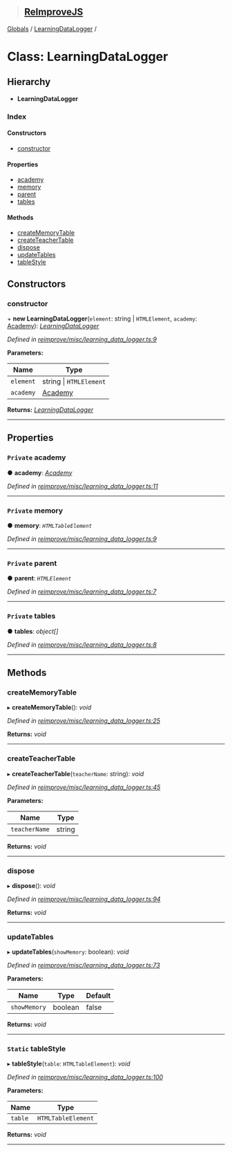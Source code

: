 > ## [ReImproveJS](../README.md)

[Globals](../globals.md) / [LearningDataLogger](learningdatalogger.md) /

# Class: LearningDataLogger

## Hierarchy

* **LearningDataLogger**

### Index

#### Constructors

* [constructor](learningdatalogger.md#constructor)

#### Properties

* [academy](learningdatalogger.md#private-academy)
* [memory](learningdatalogger.md#private-memory)
* [parent](learningdatalogger.md#private-parent)
* [tables](learningdatalogger.md#private-tables)

#### Methods

* [createMemoryTable](learningdatalogger.md#creatememorytable)
* [createTeacherTable](learningdatalogger.md#createteachertable)
* [dispose](learningdatalogger.md#dispose)
* [updateTables](learningdatalogger.md#updatetables)
* [tableStyle](learningdatalogger.md#static-tablestyle)

## Constructors

###  constructor

\+ **new LearningDataLogger**(`element`: string | `HTMLElement`, `academy`: [Academy](academy.md)): *[LearningDataLogger](learningdatalogger.md)*

*Defined in [reimprove/misc/learning_data_logger.ts:9](https://github.com/DevSide/ReImproveJS/blob/2368b25/src/reimprove/misc/learning_data_logger.ts#L9)*

**Parameters:**

Name | Type |
------ | ------ |
`element` | string \| `HTMLElement` |
`academy` | [Academy](academy.md) |

**Returns:** *[LearningDataLogger](learningdatalogger.md)*

___

## Properties

### `Private` academy

● **academy**: *[Academy](academy.md)*

*Defined in [reimprove/misc/learning_data_logger.ts:11](https://github.com/DevSide/ReImproveJS/blob/2368b25/src/reimprove/misc/learning_data_logger.ts#L11)*

___

### `Private` memory

● **memory**: *`HTMLTableElement`*

*Defined in [reimprove/misc/learning_data_logger.ts:9](https://github.com/DevSide/ReImproveJS/blob/2368b25/src/reimprove/misc/learning_data_logger.ts#L9)*

___

### `Private` parent

● **parent**: *`HTMLElement`*

*Defined in [reimprove/misc/learning_data_logger.ts:7](https://github.com/DevSide/ReImproveJS/blob/2368b25/src/reimprove/misc/learning_data_logger.ts#L7)*

___

### `Private` tables

● **tables**: *object[]*

*Defined in [reimprove/misc/learning_data_logger.ts:8](https://github.com/DevSide/ReImproveJS/blob/2368b25/src/reimprove/misc/learning_data_logger.ts#L8)*

___

## Methods

###  createMemoryTable

▸ **createMemoryTable**(): *void*

*Defined in [reimprove/misc/learning_data_logger.ts:25](https://github.com/DevSide/ReImproveJS/blob/2368b25/src/reimprove/misc/learning_data_logger.ts#L25)*

**Returns:** *void*

___

###  createTeacherTable

▸ **createTeacherTable**(`teacherName`: string): *void*

*Defined in [reimprove/misc/learning_data_logger.ts:45](https://github.com/DevSide/ReImproveJS/blob/2368b25/src/reimprove/misc/learning_data_logger.ts#L45)*

**Parameters:**

Name | Type |
------ | ------ |
`teacherName` | string |

**Returns:** *void*

___

###  dispose

▸ **dispose**(): *void*

*Defined in [reimprove/misc/learning_data_logger.ts:94](https://github.com/DevSide/ReImproveJS/blob/2368b25/src/reimprove/misc/learning_data_logger.ts#L94)*

**Returns:** *void*

___

###  updateTables

▸ **updateTables**(`showMemory`: boolean): *void*

*Defined in [reimprove/misc/learning_data_logger.ts:73](https://github.com/DevSide/ReImproveJS/blob/2368b25/src/reimprove/misc/learning_data_logger.ts#L73)*

**Parameters:**

Name | Type | Default |
------ | ------ | ------ |
`showMemory` | boolean | false |

**Returns:** *void*

___

### `Static` tableStyle

▸ **tableStyle**(`table`: `HTMLTableElement`): *void*

*Defined in [reimprove/misc/learning_data_logger.ts:100](https://github.com/DevSide/ReImproveJS/blob/2368b25/src/reimprove/misc/learning_data_logger.ts#L100)*

**Parameters:**

Name | Type |
------ | ------ |
`table` | `HTMLTableElement` |

**Returns:** *void*

___